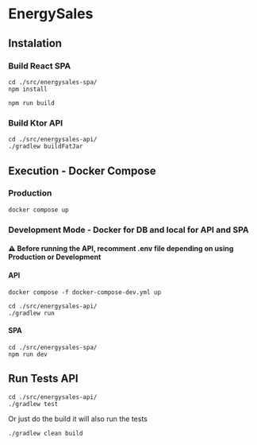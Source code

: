 # EnergySales

## Instalation

### Build React SPA

```
cd ./src/energysales-spa/
npm install
```
```
npm run build
```

### Build Ktor API

```
cd ./src/energysales-api/
./gradlew buildFatJar
```

## Execution - Docker Compose

### Production
```
docker compose up
```

### Development Mode - Docker for DB and local for API and SPA

#### ⚠️ Before running the API, recomment .env file depending on using Production or Development
#### API
```
docker compose -f docker-compose-dev.yml up
```
```
cd ./src/energysales-api/
./gradlew run
```
#### SPA
```
cd ./src/energysales-spa/
npm run dev
```

## Run Tests API

```
cd ./src/energysales-api/
./gradlew test
```

Or just do the build it will also run the tests
```
./gradlew clean build
```